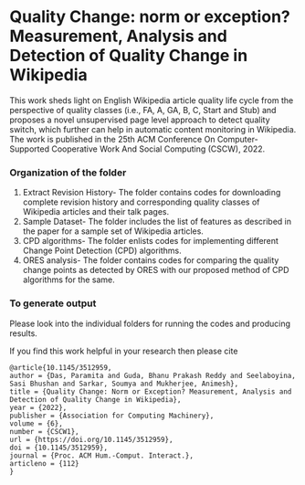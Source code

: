 # Quality Change: norm or exception? Measurement, Analysis and Detection of Quality Change in Wikipedia

This work sheds light on English Wikipedia article quality life cycle from the perspective of quality classes (i.e., FA, A, GA, B, C, Start and Stub) and proposes a novel unsupervised page level approach to detect quality switch, which further can help in automatic content monitoring in Wikipedia. The work is published in the 25th ACM Conference On Computer-Supported Cooperative Work And Social Computing (CSCW), 2022.

### Organization of the folder ###

1. Extract Revision History- The folder contains codes for downloading complete revision history and corresponding quality classes of Wikipedia articles and their talk pages.
2. Sample Dataset- The folder includes the list of features as described in the paper for a sample set of Wikipedia articles.
3. CPD algorithms- The folder enlists codes for implementing different Change Point Detection (CPD) algorithms.
4. ORES analysis- The folder contains codes for comparing the quality change points as detected by ORES with our proposed method of CPD algorithms for the same.


### To generate output ###

Please look into the individual folders for running the codes and producing results. 

If you find this work helpful in your research then please cite 

```
@article{10.1145/3512959,
author = {Das, Paramita and Guda, Bhanu Prakash Reddy and Seelaboyina, Sasi Bhushan and Sarkar, Soumya and Mukherjee, Animesh},
title = {Quality Change: Norm or Exception? Measurement, Analysis and Detection of Quality Change in Wikipedia},
year = {2022},
publisher = {Association for Computing Machinery},
volume = {6},
number = {CSCW1},
url = {https://doi.org/10.1145/3512959},
doi = {10.1145/3512959},
journal = {Proc. ACM Hum.-Comput. Interact.},
articleno = {112}
}

```


